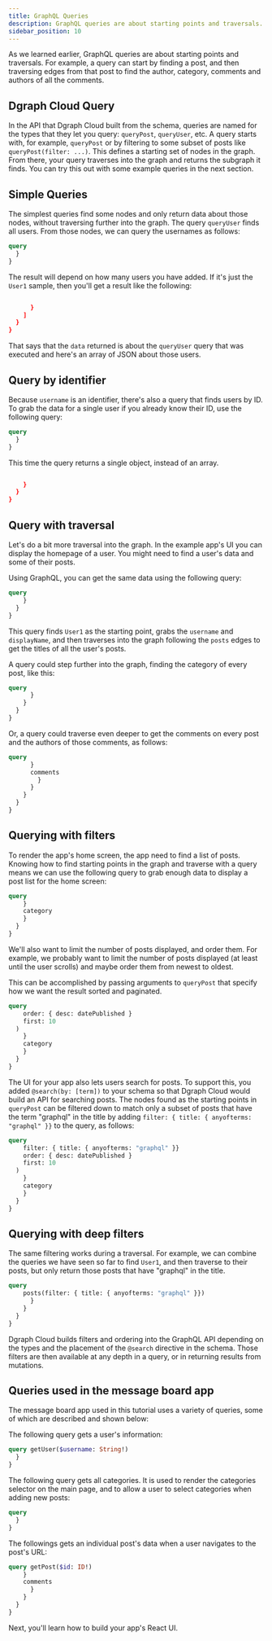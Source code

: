 ```yaml
---
title: GraphQL Queries
description: GraphQL queries are about starting points and traversals. From simple queries to deep filters, dive into the queries use in the message board app.
sidebar_position: 10
---
```


As we learned earlier, GraphQL queries are about starting points and traversals.
For example, a query can start by finding a post, and then traversing edges from
that post to find the author, category, comments and authors of all the comments.




## Dgraph Cloud Query

In the API that Dgraph Cloud built from the schema, queries are named for the
types that they let you query: `queryPost`, `queryUser`, etc. A query starts
with, for example, `queryPost` or by filtering to some subset of posts like
`queryPost(filter: ...)`. This defines a starting set of nodes in the graph.
From there, your query traverses into the graph and returns the subgraph it
finds. You can try this out with some example queries in the next section.

## Simple Queries

The simplest queries find some nodes and only return data about those nodes,
without traversing further into the graph. The query `queryUser` finds all users.
From those nodes, we can query the usernames as follows:

```graphql
query 
  }
}
```

The result will depend on how many users you have added.  If it's just the
`User1` sample, then you'll get a result like the following:

```json

      }
    ]
  }
}
```

That says that the `data` returned is about the `queryUser` query that was executed
and here's an array of JSON about those users.

## Query by identifier

Because `username` is an identifier, there's also a query that finds users by ID.
To grab the data for a single user if you already know their ID, use the following
query:

```graphql
query 
  }
}
```

This time the query returns a single object, instead of an array.

```json

    }
  }
}
```

## Query with traversal

Let's do a bit more traversal into the graph. In the example app's UI you can
display the homepage of a user. You might need to find a user's
data and some of their posts.




 Using GraphQL, you can get the same data using the following query:

```graphql
query 
    }
  }
}
```

This query finds `User1` as the starting point, grabs the `username` and
`displayName`, and then traverses into the graph following the `posts` edges to
get the titles of all the user's posts.

A query could step further into the graph, finding the category of every post,
like this:

```graphql
query 
      }
    }
  }
}
```

Or, a query could traverse even deeper to get the comments on every post and the
authors of those comments, as follows:

```graphql
query 
      }
      comments 
        }
      }
    }
  }
}
```


## Querying with filters

To render the app's home screen, the app need to find a list of posts. Knowing
how to find starting points in the graph and traverse with a query means we can
use the following query to grab enough data to display a post list for the home
screen:

```graphql
query 
    }
    category 
    }
  }
}
```

We'll also want to limit the number of posts displayed, and order them. For
example, we probably want to limit the number of posts displayed (at least until
the user scrolls) and maybe order them from newest to oldest.

This can be accomplished by passing arguments to `queryPost` that specify how we
want the result sorted and paginated.

```graphql
query 
    order: { desc: datePublished }
    first: 10
  ) 
    }
    category 
    }
  }
}
```

The UI for your app also lets users search for posts. To support this, you added
`@search(by: [term])` to your schema so that Dgraph Cloud would build an API
for searching posts. The nodes found as the starting points in `queryPost` can
be filtered down to match only a subset of posts that have the term "graphql" in
the title by adding `filter: { title: { anyofterms: "graphql" }}` to the query,
as follows:

```graphql
query 
    filter: { title: { anyofterms: "graphql" }}
    order: { desc: datePublished }
    first: 10
  ) 
    }
    category 
    }
  }
}
```

## Querying with deep filters

The same filtering works during a traversal. For example, we can combine the
queries we have seen so far to find `User1`, and then traverse to their posts,
but only return those posts that have "graphql" in the title.

```graphql
query 
    posts(filter: { title: { anyofterms: "graphql" }}) 
      }
    }
  }
}
```

Dgraph Cloud builds filters and ordering into the GraphQL API depending on
the types and the placement of the `@search` directive in the schema. Those
filters are then available at any depth in a query, or in returning results from
mutations.

## Queries used in the message board app

The message board app used in this tutorial uses a variety of queries, some
of which are described and shown below:

The following query gets a user's information:

```graphql
query getUser($username: String!) 
  }
}
```

The following query gets all categories. It is used to render the categories
selector on the main page, and to allow a user to select categories when adding
new posts:

```graphql
query 
  }
}
```

The followings gets an individual post's data when a user navigates to the
post's URL:

```graphql
query getPost($id: ID!) 
    }
    comments 
      }
    }
  }
}
```

Next, you'll learn how to build your app's React UI.
